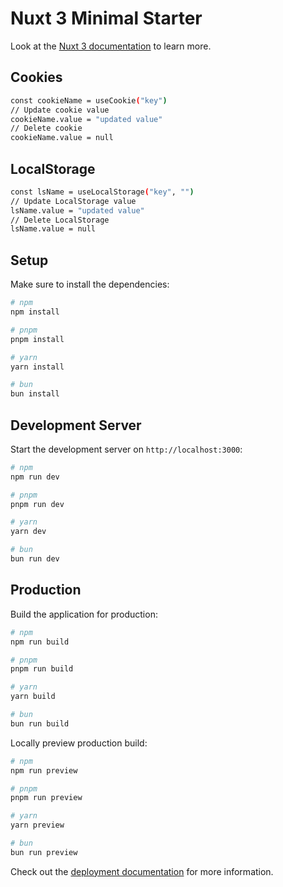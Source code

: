 # Nuxt 3 Minimal Starter

Look at the [Nuxt 3 documentation](https://nuxt.com/docs/getting-started/introduction) to learn more.

## Cookies
```bash
const cookieName = useCookie("key")
// Update cookie value
cookieName.value = "updated value"
// Delete cookie
cookieName.value = null
```

## LocalStorage
```bash
const lsName = useLocalStorage("key", "")
// Update LocalStorage value
lsName.value = "updated value"
// Delete LocalStorage
lsName.value = null
```

## Setup

Make sure to install the dependencies:

```bash
# npm
npm install

# pnpm
pnpm install

# yarn
yarn install

# bun
bun install
```

## Development Server

Start the development server on `http://localhost:3000`:

```bash
# npm
npm run dev

# pnpm
pnpm run dev

# yarn
yarn dev

# bun
bun run dev
```

## Production

Build the application for production:

```bash
# npm
npm run build

# pnpm
pnpm run build

# yarn
yarn build

# bun
bun run build
```

Locally preview production build:

```bash
# npm
npm run preview

# pnpm
pnpm run preview

# yarn
yarn preview

# bun
bun run preview
```

Check out the [deployment documentation](https://nuxt.com/docs/getting-started/deployment) for more information.
